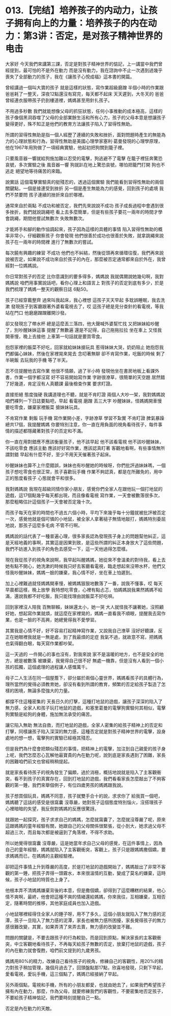 # 013.【完结】培养孩子的内动力，让孩子拥有向上的力量：培养孩子的内在动力：第3讲：否定，是对孩子精神世界的电击

大家好 今天我們來講第三課，否定是對孩子精神世界的惦記，上一講當中我們曾經提到，最可怕的不是外在動力 而是沒有動力，我在諮詢中不止一次遇到過幾乎喪失了全部動力的孩子，我在《讓孩子心悅成福》這本書的開篇。

曾經講過一個叫大寶的孩子 就是這樣的狀態，寫作業超級磨蹭 半個小時的作業跟爸爸耗了一整天，深夜12點還沒有寫完，每天都不起床 天天遲到，大冬天的 爸爸曾經連衣服帶孩子扔到樓道裡，媽媽甚至用針扎孩子。

不用過多秒數 我們就能想像父母的抓狂狀態，任何小事推動的成本極高，這樣的孩子像個黑洞吞噬了父母的全部業餘生活和所有心力，孩子的父母本意是想讓孩子變得更好，殊不知正是他們的教育方法讓孩子陷入了習得性無助。

所謂的習得性無助是指一個人經歷了連續的失敗和挫折，面對問題時產生的無能為力的心理狀態和行為，習得性無助是美國心理學家塞利·葛曼發現的心理學原理，他在1967年用狗做了一項經典實驗，他起初把狗關到籠子裡。

只要風音器一響就給狗施加難以忍受的電擊，狗逃避不了電擊 在籠子裡狂奔驚恐哀號，多次實驗之後 風音器一響 狗就趴在地上驚恐哀號，哪怕把籠門打開 狗也不逃走 絕望地等待痛苦的來臨。

說實話 這個電擊實驗真的挺殘忍的，透過這個實驗 我們能看到習得性無助的兩個關鍵點，一個是接連受到挫折 另一個是產生無能為力的感覺，回到孩子的處境 我們不禁要問 孩子連續的挫折來自於哪裡。

通常來自於兩點 不成功和被否定，我們先來說說不成功 孩子成長過程中會遇到很多挫折，我們就說跳繩吧 看上去多麼簡單，但是有些孩子要花一兩年的時間才學會跳繩，期間他嘗試無數次 失敗無數次。

才能將手和腳的動作協調起來，孩子因為這樣的具體的事情 陷入習得性無助的概率非常小，仔細觀察孩子 你會發現 他們很善於成功也很善於失敗，就拿跳繩來說 孩子在一兩年的時間裡 進行了無數次的嘗試。

每次饒有興趣的練習 不成功 他們也不糾結，然後從頭再來循環往復，我們再來說說被否定，如果說不成功來自於孩子的內在，那麼被否定通常都來自於外在，我曾經對一位媽媽說。

你日常對孩子的否定 比你意識到的要多得多，媽媽說 我就偶爾說她幾句啊，我對媽媽說 咱們用事實說話吧，看你心理上和語言上 對孩子的否定到底有多少，於是 我們梳理了媽媽一整天的觀察日誌 6點50。

孩子已經穿戴整齊 過來叫我起床，我心裡想 這孩子天天早起 多耽誤睡眠，我去洗漱 發現孩子到客廳跟著外婆看電視去了，哎 這孩子總是見分查針的看電視，等我站在門口 他磨磨蹭蹭離開沙發。

卻又發現忘了帶水杯 總是這麼丟三落四，他大聲喊外婆幫忙找 又把妹妹給吵醒了，別吵醒妹妹這事 提醒了無數遍 還是不記得，自己拖拖拉拉 坐在車上 又怪我開車慢，晚上去接他 上車第一句話就是要買零食。

抱怨家裡的飯菜不好吃，回家就給妹妹搶玩具 惹得妹妹大哭，奶奶阻止 她抱怨我們都偏心妹妹，然後在家裡晃來晃去 念叨著無聊 卻不肯寫作業，吃飯的時候 剩了半碗飯 去玩我的手機 等了半天。

忍不住提醒他去寫作業 他很不情願，過了半小時 發現他坐在書房地板上看課外書，作業一個字都沒寫 好不容易開始寫作業 字跡很潦草，很簡單的天空題 居然錯了好幾道，肯定沒有人真聽課 最後檢查作業 要求盯證。

直接拒絕 態度強硬 我講道理也不聽，就是不肯盯證 兩個人大吵一架，我對媽媽說 咱們裸列一下日誌要點吧，早起 看電視 磨蹭 丟三大字 吵醒妹妹，怪媽媽開車慢 要吃零食，嫌棄家裡飯菜 搶妹妹玩具。

不肯寫作業 剩飯 玩手機 寫作業開小差，字跡潦草 學習不紮實 不肯盯證 脾氣暴躁 總共17個，我提醒媽媽 你要特別注意，你一直在用負面的視角看待孩子，每件事情的描述都隱藏著對孩子的否定和不滿。

你一直在用對錯應不應該衡量孩子，他不該早起 他不該看電視 他不該吵醒妹妹，不該吃零食 應該主動 應該好好寫作業，應該認真盯著 客觀地看啊，有些事情無所謂對錯 早起有什麼不好，至少不用天天催著孩子起床。

吵醒妹妹也算不上什麼錯誤，妹妹也有吵醒她的時候呀，你們批評過妹妹嗎，一個孩子想吃零食也很正常，孩子喜歡玩手機 作業不夠認真，都是在所難免的，用中正的態度看孩子 心態就會平和很多。

我對媽媽說 我現在超級同情你家小朋友，感覺你們全家人在跟他玩一個打地鼠的遊戲，這17個點幾乎每天都出現，而且像看電視 寫作業，一天會被數落很多次，那麼粗略估計這個孩子一天會被否定幾十次。

而孩子每天在家的時間也不過五六個小時，平均下來幾乎每十分鐘就被批評被否定一次，感覺他就是個可憐的小地鼠，被全家人拿著槌子無情地敲打，媽媽特別委屈地說，那孩子這麼多毛病 不管不行啊。

媽媽說的話代表了一種普遍心理，很多家長認為發現孩子身上的問題幫他糾正，這是天經地義的事啊，其實這是因果到致，是這些所謂的糾正本身放大了這些問題，我們不妨進入到孩子的角色去感受一下，這一天他過得怎麼樣。

現在我從孩子的視角來說啊，我早起叫醒媽媽，她從來不會溫柔的對待我，看上去她有點不開心，她洗漱的時候我只好去客廳看電視，臨走想起來沒帶水杯，他們又怪我吵醒妹妹，媽媽一臉的嫌棄，我心情不好，坐在車上怕遲到。

加上心裡難過就怪媽媽開車慢，被媽媽狠狠地數落了一番，說我不懂事，哎 每天早晨都這樣，晚上放學 我特想吃零食，心裡有點忐忑，怕媽媽說我果然媽媽不給滿，還說我都不好吃飯，我只能找理由說飯菜不好吃唄。

回到家裡沒人陪我 百無聊賴，妹妹還太小，她一哭 大人就怪我不讓著她，沒照顧好她，想起寫作業就煩，就這麼在家裡晃的，媽媽一直看我不順眼，提醒我去寫作業，也是一臉的不高興，她總覺得我不愛學習。

其實我是心情不好，好不容易打起精神寫作業，又說我自己潦草 沒好好聽課，反正在她眼裡我就是一無是處，到了我最煩的定症 我氣不過，就故意不寫，把媽媽也氣得翻白眼，每天寫作業都吵架。

這一天過的 一件開心的事也沒有，對我來說 家不是溫暖的地方，也不是安全的地方，總是被數落 被嫌棄，我覺得自己很不好 無處一機靠，但是沒有人看到一個小孩的孤獨，這個處理的過程讓人感慨萬千。

母子二人生活在同一個屋簷下，卻分屬於兩個心靈世界，媽媽看孩子的具體行為，理所當然的覺得必須教育她，卻沒有看到所謂的教育，頻繁的否定給孩子製造了怎樣的困境，無論多麼強大的力量。

都撐不住這種密集的 天長日久的打擊，這種打地鼠的遊戲，讓孩子深深的陷入了無力感，全家人和孩子玩打地鼠的遊戲，和塞里葛曼的電擊狗實驗何其相似，電擊狗實驗是給狗的身體，施加無法承受的痛苦。

讓它陷入無助 無法自救，而打地鼠的遊戲，全家人密集的給孩子精神上的否定和打擊，同樣讓孩子陷入深深的無力感，這種否定就是對孩子精神世界的電擊，設身處地的想一想，電擊狗的實驗已經極其殘忍。

但是我們為什麼會把類似殘忍的事情，把精神上的電擊，加注到自己親愛的孩子身上呢，我們怎麼忍心瓦解他最寶貴的內在動力呢，說到底是家長遇到了困難，家長的困難咱們前文也曾經稍稍提起。

就是家長看待孩子的視角發生了偏頗，過於消極，概括地說就是陷入了主客觀衝突，看不到孩子的真實存在，回到打地鼠的遊戲，我們看看家長怎麼敲出了不夠客觀的第一錘，我們來舉個例子，有位四歲男孩的媽媽跟我說。

孩子想買個玩具，媽媽不同意，孩子就雙手合十的說，求求你了 給我買一個吧，媽媽聽了這話的感受是很窩囊 沒尊嚴，她對孩子這個態度特別惱火，沒搭理孩子 心裡暗暗的失望，我反倒對媽媽的反應很驚訝。

就跟她一起探究，孩子求求自己的媽媽，怎麼就窩囊了，怎麼就沒尊嚴了呢，原來這跟媽媽的童年經驗有關，她跟自己的父母關係很緊張，從小到大，她求過父母不超過三次，而且每次都是被逼到了角落裡，不得不求助。

所以她覺得很窩囊 沒尊嚴，這是她當年求自己父母的感覺，在這件事情上，因為自己的童年經驗，媽媽就陷入了主客觀衝突，客觀上，孩子只是跟媽媽撒個嬌，要求媽媽而已，在媽媽的主觀經驗裡。

卻把這件事情上升到尊嚴的高度，於是打地鼠的遊戲開始了，媽媽敲出了非常不客觀的第一錘，把孩子弄得一頭霧水，本來很溫情的互動，變成了莫名的嫌棄，這時候，孩子小地鼠的特質也上身了。

他根本弄不清媽媽嫌棄背後的本意，但是撒個嬌，卻得到了這麼糟糕的結果，他心情不爽啊，最終，他會把這種不爽的情緒還給媽媽，你來我往，互相嫌棄，互相否定，隨著時間的推移，其他家庭成員也加入遊戲。

小地鼠哪裡經得住全家人的錘子呀，用不了多久，這個小朋友就陷入了無力感的泥潭，孩子一旦陷入了無力感的泥潭，家長也被無力感所困擾，家長覺得孩子的無力感很難改變，其實，如果弄清了來弄去賣，無力感的改變並不難。

問題的關鍵是，不要去跟孩子的行為較勁，而是回到原點，解決家長的主客觀衝突，中立客觀地看待孩子，不再每天給孩子無數的否定，放棄打地鼠的遊戲，孩子的內在動力就會復甦，咱們前文提到的九歲男孩。

媽媽用80%的精力，改練自己看待孩子的視角，修練自己的客觀性，用20%的精力對孩子稍加管理，幾個月過去了，回頭盤點那17點，欣喜地發現，只剩下早起，愛看電視，愛玩手機，這三個點了，媽媽已經接納了早起。

另外兩個點，電視和手機，所有的小朋友都愛，也就由她去了，如果我們希望孩子擁有內在動力，那麼，作為父母，就要修練我們的客觀性，不要密集地否定孩子，不要給孩子精神惦記，我們要時刻提醒自己一點。

否定是內在動力的天敵。